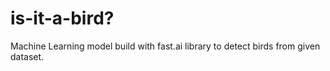 # is-it-a-bird?
Machine Learning model build with fast.ai library to detect birds from given dataset.
